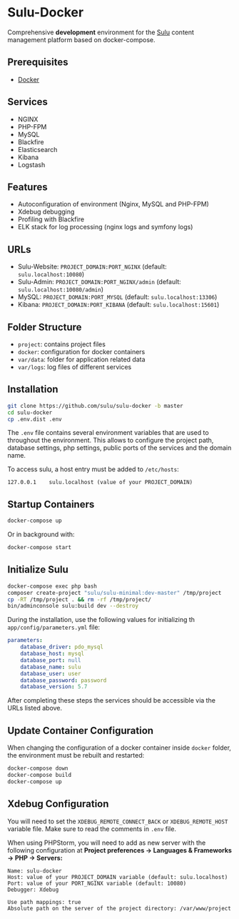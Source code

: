 # Sulu-Docker

Comprehensive **development** environment for the [Sulu](https://sulu.io/) content management platform based on docker-compose.

## Prerequisites

* [Docker](https://docs.docker.com/engine/installation/)

## Services

* NGINX
* PHP-FPM
* MySQL
* Blackfire
* Elasticsearch
* Kibana
* Logstash

## Features

* Autoconfiguration of environment (Nginx, MySQL and PHP-FPM)
* Xdebug debugging
* Profiling with Blackfire
* ELK stack for log processing (nginx logs and symfony logs)

## URLs

* Sulu-Website: `PROJECT_DOMAIN:PORT_NGINX` (default: `sulu.localhost:10080`)
* Sulu-Admin: `PROJECT_DOMAIN:PORT_NGINX/admin` (default: `sulu.localhost:10080/admin`)
* MySQL: `PROJECT_DOMAIN:PORT_MYSQL` (default: `sulu.localhost:13306`)
* Kibana: `PROJECT_DOMAIN:PORT_KIBANA` (default: `sulu.localhost:15601`)

## Folder Structure

* `project`: contains project files 
* `docker`: configuration for docker containers
* `var/data`: folder for application related data
* `var/logs`: log files of different services

## Installation

```bash
git clone https://github.com/sulu/sulu-docker -b master
cd sulu-docker
cp .env.dist .env
```

The `.env` file contains several environment variables that are used to throughout the environment. 
This allows to configure the project path, database settings, php settings, public ports of the services and the domain name.

To access sulu, a host entry must be added to `/etc/hosts`:

```
127.0.0.1    sulu.localhost (value of your PROJECT_DOMAIN)
```

## Startup Containers

```bash
docker-compose up
```

Or in background with:

```bash
docker-compose start
```

## Initialize Sulu

```bash
docker-compose exec php bash
composer create-project "sulu/sulu-minimal:dev-master" /tmp/project
cp -RT /tmp/project . && rm -rf /tmp/project/
bin/adminconsole sulu:build dev --destroy
```

During the installation, use the following values for initializing th `app/config/parameters.yml` file:

```yml
parameters:
    database_driver: pdo_mysql
    database_host: mysql
    database_port: null
    database_name: sulu
    database_user: user
    database_password: password
    database_version: 5.7
```

After completing these steps the services should be accessible via the URLs listed above.

## Update Container Configuration

When changing the configuration of a docker container inside `docker` folder, the environment must be rebuilt and restarted:

```bash
docker-compose down
docker-compose build
docker-compose up
```

## Xdebug Configuration

You will need to set the `XDEBUG_REMOTE_CONNECT_BACK` or `XDEBUG_REMOTE_HOST` variable file. Make sure to read the comments in `.env` file.

When using PHPStorm, you will need to add as new server with the following configuration at **Project preferences -> Languages & Frameworks -> PHP -> Servers:**

```
Name: sulu-docker
Host: value of your PROJECT_DOMAIN variable (default: sulu.localhost)
Port: value of your PORT_NGINX variable (default: 10080)
Debugger: Xdebug

Use path mappings: true
Absolute path on the server of the project directory: /var/www/project
```
